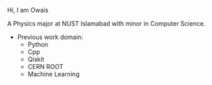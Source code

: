 Hi, I am Owais

A Physics major at NUST Islamabad with minor in Computer Science.

- Previous work domain:
   - Python
   - Cpp
   - Qiskit
   - CERN ROOT
   - Machine Learning
  

<!---
Owais-Faiz/Owais-Faiz is a ✨ special ✨ repository because its `README.md` (this file) appears on your GitHub profile.
You can click the Preview link to take a look at your changes.
--->
